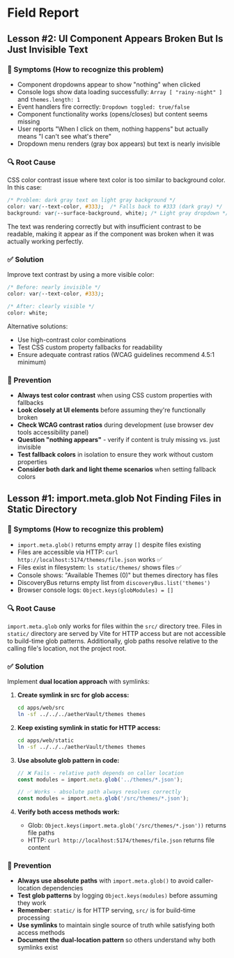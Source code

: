 # Field Report

## Lesson #2: UI Component Appears Broken But Is Just Invisible Text

### 🚨 Symptoms (How to recognize this problem)
- Component dropdowns appear to show "nothing" when clicked
- Console logs show data loading successfully: `Array [ "rainy-night" ]` and `themes.length: 1`
- Event handlers fire correctly: `Dropdown toggled: true/false` 
- Component functionality works (opens/closes) but content seems missing
- User reports "When I click on them, nothing happens" but actually means "I can't see what's there"
- Dropdown menu renders (gray box appears) but text is nearly invisible

### 🔍 Root Cause
CSS color contrast issue where text color is too similar to background color. In this case:
```css
/* Problem: dark gray text on light gray background */
color: var(--text-color, #333);  /* Falls back to #333 (dark gray) */
background: var(--surface-background, white); /* Light gray dropdown */
```

The text was rendering correctly but with insufficient contrast to be readable, making it appear as if the component was broken when it was actually working perfectly.

### ✅ Solution
Improve text contrast by using a more visible color:

```css
/* Before: nearly invisible */
color: var(--text-color, #333);

/* After: clearly visible */
color: white;
```

Alternative solutions:
- Use high-contrast color combinations
- Test CSS custom property fallbacks for readability
- Ensure adequate contrast ratios (WCAG guidelines recommend 4.5:1 minimum)

### 🎯 Prevention
- **Always test color contrast** when using CSS custom properties with fallbacks
- **Look closely at UI elements** before assuming they're functionally broken
- **Check WCAG contrast ratios** during development (use browser dev tools accessibility panel)
- **Question "nothing appears"** - verify if content is truly missing vs. just invisible
- **Test fallback colors** in isolation to ensure they work without custom properties
- **Consider both dark and light theme scenarios** when setting fallback colors

## Lesson #1: import.meta.glob Not Finding Files in Static Directory

### 🚨 Symptoms (How to recognize this problem)
- `import.meta.glob()` returns empty array `[]` despite files existing
- Files are accessible via HTTP: `curl http://localhost:5174/themes/file.json` works ✅
- Files exist in filesystem: `ls static/themes/` shows files ✅
- Console shows: "Available Themes (0)" but themes directory has files
- DiscoveryBus returns empty list from `discoveryBus.list('themes')`
- Browser console logs: `Object.keys(globModules) = []`

### 🔍 Root Cause
`import.meta.glob` only works for files within the `src/` directory tree. Files in `static/` directory are served by Vite for HTTP access but are not accessible to build-time glob patterns. Additionally, glob paths resolve relative to the calling file's location, not the project root.

### ✅ Solution
Implement **dual location approach** with symlinks:

1. **Create symlink in src for glob access:**
   ```bash
   cd apps/web/src
   ln -sf ../../../aetherVault/themes themes
   ```

2. **Keep existing symlink in static for HTTP access:**
   ```bash
   cd apps/web/static
   ln -sf ../../../aetherVault/themes themes
   ```

3. **Use absolute glob pattern in code:**
   ```typescript
   // ❌ Fails - relative path depends on caller location
   const modules = import.meta.glob('../themes/*.json');

   // ✅ Works - absolute path always resolves correctly
   const modules = import.meta.glob('/src/themes/*.json');
   ```

4. **Verify both access methods work:**
   - Glob: `Object.keys(import.meta.glob('/src/themes/*.json'))` returns file paths
   - HTTP: `curl http://localhost:5174/themes/file.json` returns file content

### 🎯 Prevention
- **Always use absolute paths** with `import.meta.glob()` to avoid caller-location dependencies
- **Test glob patterns** by logging `Object.keys(modules)` before assuming they work
- **Remember**: `static/` is for HTTP serving, `src/` is for build-time processing
- **Use symlinks** to maintain single source of truth while satisfying both access methods
- **Document the dual-location pattern** so others understand why both symlinks exist
